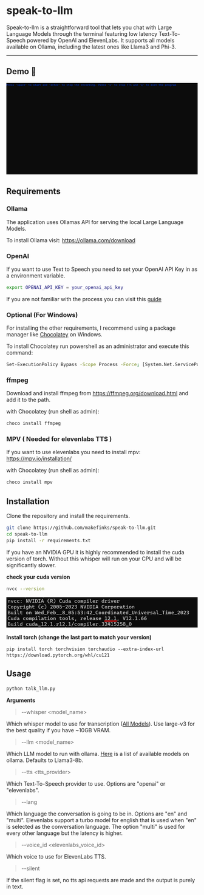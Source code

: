 # speak-to-llm

Speak-to-llm is a straightforward tool that lets you chat with Large Language Models through the terminal featuring low latency Text-To-Speech powered by OpenAI and ElevenLabs. It supports all models available on Ollama, including the latest ones like Llama3 and Phi-3.
<hr> 

## Demo 🤖
![demo](/images/demo.gif)

## Requirements


### Ollama
The application uses Ollamas API for serving the local Large Language Models.

To install Ollama visit: https://ollama.com/download


### OpenAI
If you want to use Text to Speech you need to set your OpenAI API Key in as a environment variable.

```bash
export OPENAI_API_KEY = your_openai_api_key
```
If you are not familiar with the process you can visit this [guide](https://www.immersivelimit.com/tutorials/adding-your-openai-api-key-to-system-environment-variables)


### Optional (For Windows)
For installing the other requirements, I recommend using a package manager like [Chocolatey]([https://chocolatey.org/](https://chocolatey.org/install)) on Windows.

To install Chocolatey run powershell as an administrator and execute this command:
```bash
Set-ExecutionPolicy Bypass -Scope Process -Force; [System.Net.ServicePointManager]::SecurityProtocol = [System.Net.ServicePointManager]::SecurityProtocol -bor 3072; iex ((New-Object System.Net.WebClient).DownloadString('https://community.chocolatey.org/install.ps1'))
```

### ffmpeg
Download and install ffmpeg from https://ffmpeg.org/download.html and add it to the path.

with Chocolatey (run shell as admin):
```bash
choco install ffmpeg
````


### MPV ( Needed for elevenlabs TTS )
If you want to use elevenlabs you need to install mpv: https://mpv.io/installation/

with Chocolatey (run shell as admin):
```bash
choco install mpv
````

## Installation

Clone the repository and install the requirements.
```bash
git clone https://github.com/makefinks/speak-to-llm.git
cd speak-to-llm
pip install -r requirements.txt
```

If you have an NVIDIA GPU it is highly recommended to install the cuda version of torch. Without this whisper will run on your CPU and will be significantly slower.

<b>check your cuda version </b>
```bash
nvcc --version
```
![version](images/image.png)

<b>Install torch (change the last part to match your version) </b>
```
pip install torch torchvision torchaudio --extra-index-url https://download.pytorch.org/whl/cu121
```

## Usage

```bash
python talk_llm.py
```

<b> Arguments </b>

> --whisper <model_name>

Which whisper model to use for transcription ([All Models](https://github.com/openai/whisper)). Use large-v3 for the best quality if you have ~10GB VRAM.

> --llm <model_name>

Which LLM model to run with ollama. [Here](https://ollama.com/library) is a list of available models on ollama. Defaults to Llama3-8b.

> --tts <tts_provider>

Which Text-To-Speech provider to use. Options are "openai" or "elevenlabs".

> --lang <language>

Which language the conversation is going to be in. Options are "en" and "multi". Elevenlabs support a turbo model for english that is used when "en" is selected as the conversation language. The option "multi" is used for every other language but the latency is higher.

> --voice_id <elevenlabs_voice_id>

Which voice to use for ElevenLabs TTS.

> --silent

If the silent flag is set, no tts api requests are made and the output is purely in text.






